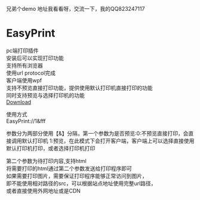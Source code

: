 兄弟个demo 地址我看看呀，交流一下，我的QQ823247117

# EasyPrint
pc端打印插件  
安装后可以实现打印功能  
支持所有浏览器  
使用url protocol完成  
客户端使用wpf  
支持不预览直接打印功能，提供使用默认打印机直接打印的功能  
同时支持预览与选择打印机的功能  
<a href="https://github.com/leoparddne/EasyPrint/blob/master/EasyPrint/setup.exe">Download</a>

使用方式  
EasyPrint://1&fff  

参数分为两部分使用【&】分隔，第一个参数为是否预览:0:不预览直接打印，会直接调用默认打印机    1:预览，在此模式下会打开客户端，客户端上可以选择直接使用默认打印机打印，或者选择打印机打印  

第二个参数为待打印内容,支持html  
将需要打印的html通过第二个参数发送给打印程序即可  
如果需要打印图片，需要保证打印程序能够正常访问到图片，  
即不能使用相对路径的src，可以根据站点地址使用完整url路径，  
或者直接使用外网地址或是CDN   
